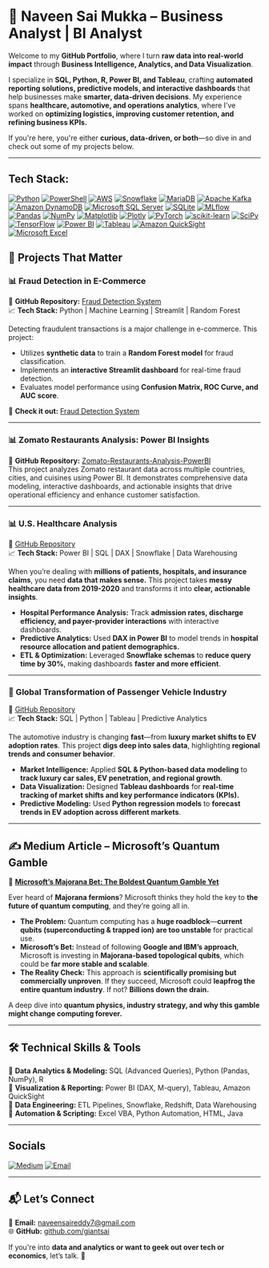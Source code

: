 # 🚀 Naveen Sai Mukka – Business Analyst | BI Analyst  

Welcome to my **GitHub Portfolio**, where I turn **raw data into real-world impact** through **Business Intelligence, Analytics, and Data Visualization**.  

I specialize in **SQL, Python, R, Power BI, and Tableau**, crafting **automated reporting solutions, predictive models, and interactive dashboards** that help businesses make **smarter, data-driven decisions**. My experience spans **healthcare, automotive, and operations analytics**, where I’ve worked on **optimizing logistics, improving customer retention, and refining business KPIs.**  

If you're here, you're either **curious, data-driven, or both**—so dive in and check out some of my projects below.  

---
## Tech Stack:

[![Python](https://img.shields.io/badge/Python-3776AB?style=for-the-badge&logo=python&logoColor=white)](https://www.python.org/)
[![PowerShell](https://img.shields.io/badge/PowerShell-5391FE?style=for-the-badge&logo=powershell&logoColor=white)](https://docs.microsoft.com/en-us/powershell/)
[![AWS](https://img.shields.io/badge/AWS-232F3E?style=for-the-badge&logo=amazon-aws&logoColor=white)](https://aws.amazon.com/)
[![Snowflake](https://img.shields.io/badge/Snowflake-29B5E8?style=for-the-badge&logo=Snowflake&logoColor=white)](https://www.snowflake.com/)
[![MariaDB](https://img.shields.io/badge/MariaDB-01529E?style=for-the-badge&logo=mariadb&logoColor=white)](https://mariadb.org/)
[![Apache Kafka](https://img.shields.io/badge/Apache%20Kafka-231F20?style=for-the-badge&logo=apache-kafka&logoColor=white)](https://kafka.apache.org/)
[![Amazon DynamoDB](https://img.shields.io/badge/Amazon%20DynamoDB-4053D6?style=for-the-badge&logo=amazon-dynamodb&logoColor=white)](https://aws.amazon.com/dynamodb/)
[![Microsoft SQL Server](https://img.shields.io/badge/Microsoft%20SQL%20Server-CC2927?style=for-the-badge&logo=microsoft-sql-server&logoColor=white)](https://www.microsoft.com/en-us/sql-server)
[![SQLite](https://img.shields.io/badge/SQLite-003B57?style=for-the-badge&logo=sqlite&logoColor=white)](https://www.sqlite.org/)
[![MLflow](https://img.shields.io/badge/MLflow-0194E2?style=for-the-badge&logo=mlflow&logoColor=white)](https://mlflow.org/)
[![Pandas](https://img.shields.io/badge/Pandas-150458?style=for-the-badge&logo=pandas&logoColor=white)](https://pandas.pydata.org/)
[![NumPy](https://img.shields.io/badge/NumPy-013243?style=for-the-badge&logo=numpy&logoColor=white)](https://numpy.org/)
[![Matplotlib](https://img.shields.io/badge/Matplotlib-11557c?style=for-the-badge&logo=Matplotlib&logoColor=white)](https://matplotlib.org/)
[![Plotly](https://img.shields.io/badge/Plotly-239120?style=for-the-badge&logo=plotly&logoColor=white)](https://plotly.com/)
[![PyTorch](https://img.shields.io/badge/PyTorch-EE4C2C?style=for-the-badge&logo=PyTorch&logoColor=white)](https://pytorch.org/)
[![scikit-learn](https://img.shields.io/badge/scikit--learn-F7931E?style=for-the-badge&logo=scikit-learn&logoColor=white)](https://scikit-learn.org/)
[![SciPy](https://img.shields.io/badge/SciPy-8CAAE6?style=for-the-badge&logo=scipy&logoColor=white)](https://scipy.org/)
[![TensorFlow](https://img.shields.io/badge/TensorFlow-FF6F00?style=for-the-badge&logo=TensorFlow&logoColor=white)](https://www.tensorflow.org/)
[![Power BI](https://img.shields.io/badge/PowerBI-F2C811?style=for-the-badge&logo=Power%20BI&logoColor=black)](https://powerbi.microsoft.com/)
[![Tableau](https://img.shields.io/badge/Tableau-E97627?style=for-the-badge&logo=Tableau&logoColor=white)](https://www.tableau.com/)
[![Amazon QuickSight](https://img.shields.io/badge/Amazon%20QuickSight-232F3E?style=for-the-badge&logo=amazon-aws&logoColor=white)](https://aws.amazon.com/quicksight/)
[![Microsoft Excel](https://img.shields.io/badge/Microsoft%20Excel-217346?style=for-the-badge&logo=microsoft-excel&logoColor=white)](https://www.microsoft.com/en-us/microsoft-365/excel)

## 🚀 **Projects That Matter**  

### **📊 Fraud Detection in E-Commerce**  
📌 **GitHub Repository:** [Fraud Detection System](https://github.com/giantsai/fraud-detection-system)  
📈 **Tech Stack:** Python | Machine Learning | Streamlit | Random Forest  

Detecting fraudulent transactions is a major challenge in e-commerce. This project:  
- Utilizes **synthetic data** to train a **Random Forest model** for fraud classification.  
- Implements an **interactive Streamlit dashboard** for real-time fraud detection.  
- Evaluates model performance using **Confusion Matrix, ROC Curve, and AUC score**.  

🚀 **Check it out:** [Fraud Detection System](https://github.com/giantsai/fraud-detection-system)  

---

### **📊 Zomato Restaurants Analysis: Power BI Insights**  
📌 **GitHub Repository:** [Zomato-Restaurants-Analysis-PowerBI](https://github.com/giantsai/Zomato-Restaurants-Analysis-PowerBI)  
This project analyzes Zomato restaurant data across multiple countries, cities, and cuisines using Power BI. It demonstrates comprehensive data modeling, interactive dashboards, and actionable insights that drive operational efficiency and enhance customer satisfaction.

---

### **📊 U.S. Healthcare Analysis**  
📌 [GitHub Repository](https://github.com/giantsai/US-Healthcare-Analysis)  
📈 **Tech Stack:** Power BI | SQL | DAX | Snowflake | Data Warehousing  

When you’re dealing with **millions of patients, hospitals, and insurance claims**, you need **data that makes sense.** This project takes **messy healthcare data from 2019-2020** and transforms it into **clear, actionable insights**.  

- **Hospital Performance Analysis:** Track **admission rates, discharge efficiency, and payer-provider interactions** with interactive dashboards.  
- **Predictive Analytics:** Used **DAX in Power BI** to model trends in **hospital resource allocation and patient demographics.**  
- **ETL & Optimization:** Leveraged **Snowflake schemas** to **reduce query time by 30%**, making dashboards **faster and more efficient**.  

---

### **🚗 Global Transformation of Passenger Vehicle Industry**  
📌 [GitHub Repository](https://github.com/giantsai/Passenger-Vehicle-Industry)  
📈 **Tech Stack:** SQL | Python | Tableau | Predictive Analytics  

The automotive industry is changing **fast**—from **luxury market shifts to EV adoption rates**. This project **digs deep into sales data**, highlighting **regional trends and consumer behavior**.  

- **Market Intelligence:** Applied **SQL & Python-based data modeling** to **track luxury car sales, EV penetration, and regional growth**.  
- **Data Visualization:** Designed **Tableau dashboards** for **real-time tracking of market shifts and key performance indicators (KPIs).**  
- **Predictive Modeling:** Used **Python regression models** to **forecast trends in EV adoption across different markets**.  

---

## ✍️ **Medium Article – Microsoft’s Quantum Gamble**  
📌 **[Microsoft’s Majorana Bet: The Boldest Quantum Gamble Yet](https://medium.com/@covidwarrior/microsofts-majorana-bet-the-boldest-quantum-gamble-yet-da5df71308f4)**  

Ever heard of **Majorana fermions**? Microsoft thinks they hold the key to **the future of quantum computing**, and they’re going all in.  

- **The Problem:** Quantum computing has a **huge roadblock**—**current qubits (superconducting & trapped ion) are too unstable** for practical use.  
- **Microsoft’s Bet:** Instead of following **Google and IBM’s approach**, Microsoft is investing in **Majorana-based topological qubits**, which could be **far more stable and scalable**.  
- **The Reality Check:** This approach is **scientifically promising but commercially unproven**. If they succeed, Microsoft could **leapfrog the entire quantum industry**. If not? **Billions down the drain.**  

A deep dive into **quantum physics, industry strategy, and why this gamble might change computing forever.**  

---

## 🛠 **Technical Skills & Tools**  
🔹 **Data Analytics & Modeling:** SQL (Advanced Queries), Python (Pandas, NumPy), R  
🔹 **Visualization & Reporting:** Power BI (DAX, M-query), Tableau, Amazon QuickSight  
🔹 **Data Engineering:** ETL Pipelines, Snowflake, Redshift, Data Warehousing  
🔹 **Automation & Scripting:** Excel VBA, Python Automation, HTML, Java  

---
## Socials

[![Medium](https://img.shields.io/badge/Medium-12100E?style=for-the-badge&logo=medium&logoColor=white)](https://medium.com/@covidwarrior)
[![Email](https://img.shields.io/badge/Email-D14836?style=for-the-badge&logo=gmail&logoColor=white)](mailto:naveensaireddy7@gmail.com)

---
## 📬 **Let’s Connect**  
📧 **Email:** naveensaireddy7@gmail.com  
🌐 **GitHub:** [github.com/giantsai](https://github.com/giantsai)  

If you're into **data and analytics or want to geek out over tech or economics**, let’s talk. 🚀  
